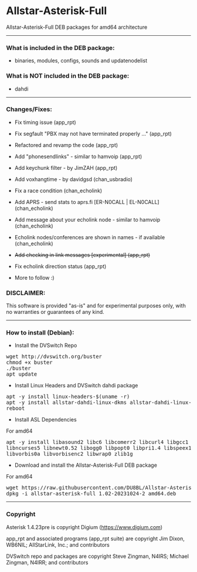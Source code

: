 # Allstar-Asterisk-Full
Allstar-Asterisk-Full DEB packages for amd64 architecture

-----------------------------------------------------------

### What is included in the DEB package:

* binaries, modules, configs, sounds and updatenodelist

### What is NOT included in the DEB package:

* dahdi

-----------------------------------------------------------

### Changes/Fixes:

* Fix timing issue (app_rpt)
* Fix segfault "PBX may not have terminated properly ..." (app_rpt)
* Refactored and revamp the code (app_rpt)
* Add "phonesendlinks" - similar to hamvoip (app_rpt)
* Add keychunk filter - by JimZAH (app_rpt)
* Add voxhangtime - by davidgsd (chan_usbradio)
* Fix a race condition (chan_echolink)
* Add APRS - send stats to aprs.fi [ER-N0CALL | EL-N0CALL] (chan_echolink)
* Add message about your echolink node - similar to hamvoip (chan_echolink)
* Echolink nodes/conferences are shown in names - if available (chan_echolink)
* ~~Add checking in link messages [experimental] (app_rpt)~~
* Fix echolink direction status (app_rpt)

* More to follow :)

### DISCLAIMER:
This software is provided "as-is" and for experimental purposes only, with no warranties or guarantees of any kind.

-----------------------------------------------------------

### How to install (Debian):

* Install the DVSwitch Repo

<pre>
wget http://dvswitch.org/buster
chmod +x buster
./buster
apt update
</pre>

* Install Linux Headers and DVSwitch dahdi package

<pre>
apt -y install linux-headers-$(uname -r)
apt -y install allstar-dahdi-linux-dkms allstar-dahdi-linux-tools
reboot
</pre>

* Install ASL Dependencies

For amd64
<pre>
apt -y install libasound2 libc6 libcomerr2 libcurl4 libgcc1 libgsm1 libidn11 libiksemel3 \
libncurses5 libnewt0.52 libogg0 libpopt0 libpri1.4 libspeex1 libstdc++6 libusb-0.1-4 \
libvorbis0a libvorbisenc2 libwrap0 zlib1g
</pre>

* Download and install the Allstar-Asterisk-Full DEB package

For amd64
<pre>
wget https://raw.githubusercontent.com/DU8BL/Allstar-Asterisk-Full/main/allstar-asterisk-full_1.02-20231024-2_amd64.deb
dpkg -i allstar-asterisk-full_1.02-20231024-2_amd64.deb
</pre>

-----------------------------------------------------------

### Copyright

Asterisk 1.4.23pre is copyright Digium (https://www.digium.com)

app_rpt and associated programs (app_rpt suite) are copyright Jim Dixon, WB6NIL; AllStarLink, Inc.; and contributors

DVSwitch repo and packages are copyright Steve Zingman, N4IRS; Michael Zingman, N4IRR; and contributors
